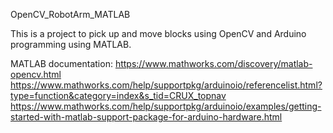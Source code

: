 OpenCV_RobotArm_MATLAB

This is a project to pick up and move blocks using OpenCV and Arduino programming using MATLAB.

MATLAB documentation: https://www.mathworks.com/discovery/matlab-opencv.html
                      https://www.mathworks.com/help/supportpkg/arduinoio/referencelist.html?type=function&category=index&s_tid=CRUX_topnav
                      https://www.mathworks.com/help/supportpkg/arduinoio/examples/getting-started-with-matlab-support-package-for-arduino-hardware.html

